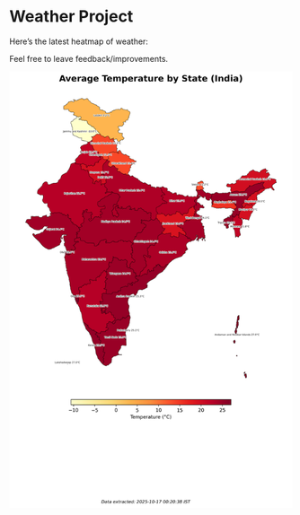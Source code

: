 # Weather Project

Here’s the latest heatmap of weather:

Feel free to leave feedback/improvements.

![India Heatmap](docs/assets/india_heatmap.png?v=F13E81)
